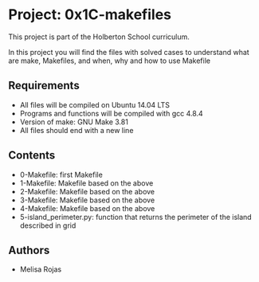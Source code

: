 # Project: 0x1C-makefiles

This project is part of the Holberton School curriculum.

In this project you will find the files with solved cases to understand what are make, Makefiles, and when, why and how to use Makefile

## Requirements
* All files will be compiled on Ubuntu 14.04 LTS
* Programs and functions will be compiled with gcc 4.8.4
* Version of make: GNU Make 3.81
* All files should end with a new line

## Contents

* 0-Makefile: first Makefile
* 1-Makefile: Makefile based on the above
* 2-Makefile: Makefile based on the above
* 3-Makefile: Makefile based on the above
* 4-Makefile: Makefile based on the above
* 5-island_perimeter.py: function that returns the perimeter of the island described in grid

## Authors

* Melisa Rojas

